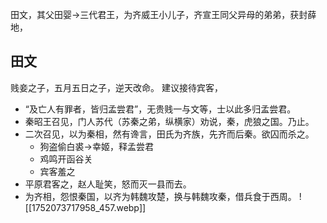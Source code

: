 田文，其父田婴->三代君王，为齐威王小儿子，齐宣王同父异母的弟弟，获封薛地，
## 田文
贱妾之子，五月五日之子，逆天改命。
建议接待宾客，
- “及亡人有罪者，皆归孟尝君”，无贵贱一与文等，士以此多归孟尝君。
- 秦昭王召见，门人苏代（苏秦之弟，纵横家）劝说，秦，虎狼之国。乃止。
- 二次召见，以为秦相，然有谗言，田氏为齐族，先齐而后秦。欲囚而杀之。
	- 狗盗偷白裘->幸姬，释孟尝君
	- 鸡鸣开函谷关
	- 宾客羞之
- 平原君客之，赵人耻笑，怒而灭一县而去。
- 为齐相，怨恨秦国，以齐为韩魏攻楚，换与韩魏攻秦，借兵食于西周。
	 ![[1752073717958_457.webp]]